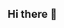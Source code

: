 ## Hi there 👋

<!--
**SindhujaJayaraman17/SindhujaJayaraman17** is a ✨ _special_ ✨ repository because its `README.md` (this file) appears on your GitHub profile.

Here are some ideas to get you started:

- 🔭 I’m currently working on ...Software testing project  
- 🌱 I’m currently learning ...Automation with Java
- 👯 I’m looking to collaborate on ...
- 🤔 I’m looking for help with ...Core Java coding
- 💬 Ask me about ...
- 📫 How to reach me: ...
- 😄 Pronouns: ...She
- ⚡ Fun fact: ...
-->
